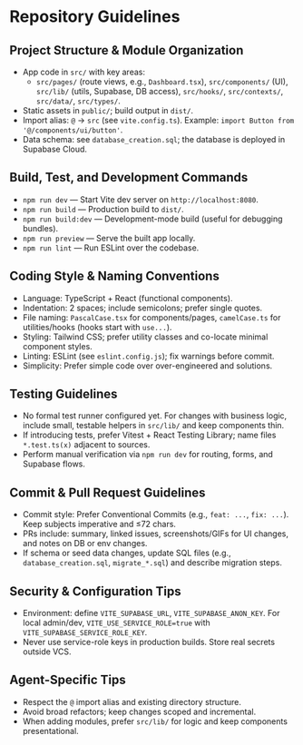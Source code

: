# Repository Guidelines

## Project Structure & Module Organization
- App code in `src/` with key areas:
  - `src/pages/` (route views, e.g., `Dashboard.tsx`), `src/components/` (UI), `src/lib/` (utils, Supabase, DB access), `src/hooks/`, `src/contexts/`, `src/data/`, `src/types/`.
- Static assets in `public/`; build output in `dist/`.
- Import alias: `@` → `src` (see `vite.config.ts`). Example: `import Button from '@/components/ui/button'`.
 - Data schema: see `database_creation.sql`; the database is deployed in Supabase Cloud.

## Build, Test, and Development Commands
- `npm run dev` — Start Vite dev server on `http://localhost:8080`.
- `npm run build` — Production build to `dist/`.
- `npm run build:dev` — Development-mode build (useful for debugging bundles).
- `npm run preview` — Serve the built app locally.
- `npm run lint` — Run ESLint over the codebase.

## Coding Style & Naming Conventions
- Language: TypeScript + React (functional components).
- Indentation: 2 spaces; include semicolons; prefer single quotes.
- File naming: `PascalCase.tsx` for components/pages, `camelCase.ts` for utilities/hooks (hooks start with `use...`).
- Styling: Tailwind CSS; prefer utility classes and co-locate minimal component styles.
- Linting: ESLint (see `eslint.config.js`); fix warnings before commit.
- Simplicity: Prefer simple code over over-engineered and solutions.

## Testing Guidelines
- No formal test runner configured yet. For changes with business logic, include small, testable helpers in `src/lib/` and keep components thin.
- If introducing tests, prefer Vitest + React Testing Library; name files `*.test.ts(x)` adjacent to sources.
- Perform manual verification via `npm run dev` for routing, forms, and Supabase flows.

## Commit & Pull Request Guidelines
- Commit style: Prefer Conventional Commits (e.g., `feat: ...`, `fix: ...`). Keep subjects imperative and ≤72 chars.
- PRs include: summary, linked issues, screenshots/GIFs for UI changes, and notes on DB or env changes.
- If schema or seed data changes, update SQL files (e.g., `database_creation.sql`, `migrate_*.sql`) and describe migration steps.

## Security & Configuration Tips
- Environment: define `VITE_SUPABASE_URL`, `VITE_SUPABASE_ANON_KEY`. For local admin/dev, `VITE_USE_SERVICE_ROLE=true` with `VITE_SUPABASE_SERVICE_ROLE_KEY`.
- Never use service-role keys in production builds. Store real secrets outside VCS.

## Agent-Specific Tips
- Respect the `@` import alias and existing directory structure.
- Avoid broad refactors; keep changes scoped and incremental.
- When adding modules, prefer `src/lib/` for logic and keep components presentational.
